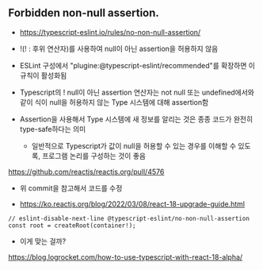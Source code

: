 ## Forbidden non-null assertion.

- https://typescript-eslint.io/rules/no-non-null-assertion/

- !(! : 후위 연산자)를 사용하여 null이 아닌 assertion을 허용하지 않음 

- ESLint 구성에서 "plugine:@typescript-eslint/recommended"를 확장하면 이 규칙이 활성화됨 

- Typescript의 ! null이 아닌 assertion 연산자는 not null 또는 undefined에서와 같이 식이 null을 허용하지 않는 Type 시스템에 대해 assertion함 

- Assertion을 사용해서 Type 시스템에 새 정보를 알리는 것은 종종 코드가 완전히 type-safe하다는 의미 

  - 일반적으로 Typescript가 값이 null을 허용할 수 있는 경우를 이해할 수 있도록, 프로그램 논리를 구성하는 것이 좋음 


https://github.com/reactjs/reactjs.org/pull/4576

- 위 commit을 참고해서 코드를 수정 

- https://ko.reactjs.org/blog/2022/03/08/react-18-upgrade-guide.html
```
// eslint-disable-next-line @typescript-eslint/no-non-null-assertion
const root = createRoot(container!);
```

- 이게 맞는 걸까?

https://blog.logrocket.com/how-to-use-typescript-with-react-18-alpha/

